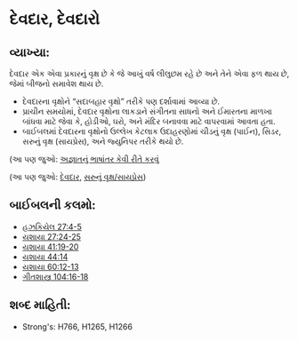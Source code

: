 # દેવદાર, દેવદારો 

## વ્યાખ્યા: 

દેવદાર એક એવા પ્રકારનું વૃક્ષ છે કે જે આખું વર્ષ લીલુછમ રહે છે અને તેને એવા ફળ થાય છે, જેમાં બીજનો સમાવેશ થાય છે.

* દેવદારના વૃક્ષોને “સદાબહાર વૃક્ષો” તરીકે પણ દર્શાવામાં આવ્યા છે.
* પ્રાચીન સમયોમાં, દેવદાર વૃક્ષોના લાકડાને સંગીતના સાધનો અને ઈમારતના માળખા બાંધવા માટે જેવા કે, હોડીઓ, ઘરો, અને મંદિર બનાવવા માટે વાપરવામાં આવતા હતા.
* બાઈબલમાં દેવદારના વૃક્ષોનો ઉલ્લેખ કેટલાક ઉદાહરણોમાં ચીડનું વૃક્ષ (પાઈન), સિડર, સરુનું વૃક્ષ (સાયપ્રેસ), અને જ્યુનિપર તરીકે થયો છે.

(આ પણ જુઓ: [અજ્ઞાતનું ભાષાંતર કેવી રીતે કરવું](rc://gu/ta/man/translate/translate-unknown)

(આ પણ જુઓ: [દેવદાર](../other/cedar.md), [સરુનું વૃક્ષ/સાયપ્રેસ](../other/cypress.md))

## બાઈબલની કલમો: 

* [હઝકિયેલ 27:4-5](rc://gu/tn/help/ezk/27/04)
* [યશાયા 27:24-25](rc://gu/tn/help/isa/37/24)
* [યશાયા 41:19-20](rc://gu/tn/help/isa/41/19)
* [યશાયા 44:14](rc://gu/tn/help/isa/44/14)
* [યશાયા 60:12-13](rc://gu/tn/help/isa/60/12)
* [ગીતશાસ્ત્ર 104:16-18](rc://gu/tn/help/psa/104/016)

## શબ્દ માહિતી: 

* Strong's: H766, H1265, H1266
